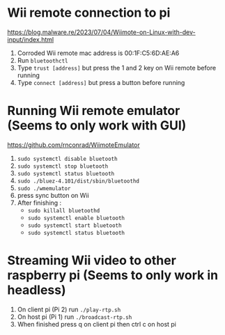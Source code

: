# Wii remote connection to pi
https://blog.malware.re/2023/07/04/Wiimote-on-Linux-with-dev-input/index.html
1. Corroded Wii remote mac address is 00:1F:C5:6D:AE:A6
2. Run `bluetoothctl`
3. Type `trust [address]` but press the 1 and 2 key on Wii remote before running
4. Type `connect [address]` but press a button before running

# Running Wii remote emulator (Seems to only work with GUI)
https://github.com/rnconrad/WiimoteEmulator
1. `sudo systemctl disable bluetooth`
2. `sudo systemctl stop bluetooth`
3. `sudo systemctl status bluetooth`
4. `sudo ./bluez-4.101/dist/sbin/bluetoothd`
5. `sudo ./wmemulator`
6. press sync button on Wii
7. After finishing :
   - `sudo killall bluetoothd`
   - `sudo systemctl enable bluetooth`
   - `sudo systemctl start bluetooth`
   - `sudo systemctl status bluetooth`
   
# Streaming Wii video to other raspberry pi (Seems to only work in headless)
1. On client pi (Pi 2) run `./play-rtp.sh`
2. On host pi (Pi 1) run `./broadcast-rtp.sh`
3. When finished press q on client pi then ctrl c on host pi

